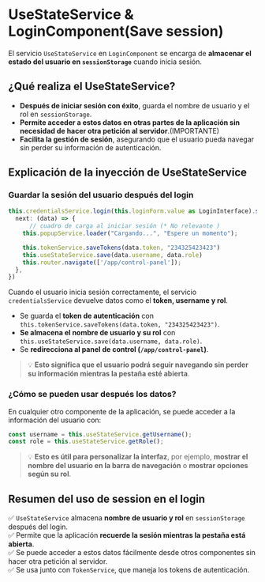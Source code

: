 # **UseStateService & LoginComponent(Save session)**

El servicio `UseStateService` en `LoginComponent` se encarga de **almacenar el estado del usuario en `sessionStorage`** cuando inicia sesión.

## **¿Qué realiza el UseStateService?**

- **Después de iniciar sesión con éxito**, guarda el nombre de usuario y el rol en `sessionStorage`.
- **Permite acceder a estos datos en otras partes de la aplicación sin necesidad de hacer otra petición al servidor**.(IMPORTANTE)
- **Facilita la gestión de sesión**, asegurando que el usuario pueda navegar sin perder su información de autenticación.

## **Explicación de la inyección de UseStateService**
### **Guardar la sesión del usuario después del login**

```typescript
this.credentialsService.login(this.loginForm.value as LoginInterface).subscribe({
  next: (data) => {
	  // cuadro de carga al iniciar sesión (* No relevante )
	this.popupService.loader("Cargando...", "Espere un momento");

    this.tokenService.saveTokens(data.token, "234325423423")  
    this.useStateService.save(data.username, data.role)
    this.router.navigate(['/app/control-panel']);
  },
})
```

Cuando el usuario inicia sesión correctamente, el servicio `credentialsService` devuelve datos como el **token, username y rol**.

- Se guarda el **token de autenticación** con `this.tokenService.saveTokens(data.token, "234325423423")`.
- **Se almacena el nombre de usuario y su rol** con `this.useStateService.save(data.username, data.role)`.
- Se **redirecciona al panel de control (`/app/control-panel`)**.

>💡 **Esto significa que el usuario podrá seguir navegando sin perder su información mientras la pestaña esté abierta**.

### **¿Cómo se pueden usar después los datos?**

En cualquier otro componente de la aplicación, se puede acceder a la información del usuario con:

```typescript
const username = this.useStateService.getUsername();
const role = this.useStateService.getRole();
```

 >💡 **Esto es útil para personalizar la interfaz**, por ejemplo, **mostrar el nombre del usuario en la barra de navegación** o **mostrar opciones según su rol**.
 
## **Resumen del uso de session en el login**

✅ `UseStateService` almacena **nombre de usuario y rol** en `sessionStorage` después del login.  
✅ Permite que la aplicación **recuerde la sesión mientras la pestaña está abierta**.  
✅ Se puede acceder a estos datos fácilmente desde otros componentes sin hacer otra petición al servidor.  
✅ Se usa junto con `TokenService`, que maneja los tokens de autenticación.


